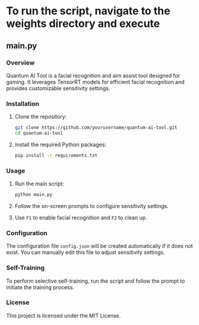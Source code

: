 # To run the script, navigate to the weights directory and execute

## main.py

### Overview

Quantum AI Tool is a facial recognition and aim assist tool designed for gaming. It leverages TensorRT models for efficient facial recognition and provides customizable sensitivity settings.

### Installation

1. Clone the repository:

    ```sh
    git clone https://github.com/yourusername/quantum-ai-tool.git
    cd quantum-ai-tool
    ```

2. Install the required Python packages:

    ```sh
    pip install -r requirements.txt
    ```

### Usage

1. Run the main script:

    ```sh
    python main.py
    ```

2. Follow the on-screen prompts to configure sensitivity settings.

3. Use `F1` to enable facial recognition and `F2` to clean up.

### Configuration

The configuration file `config.json` will be created automatically if it does not exist. You can manually edit this file to adjust sensitivity settings.

### Self-Training

To perform selective self-training, run the script and follow the prompt to initiate the training process.

### License

This project is licensed under the MIT License.
